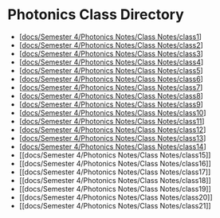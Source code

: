 # Photonics Class Directory
- [[docs/Semester 4/Photonics Notes/Class Notes/class1]]
- [[docs/Semester 4/Photonics Notes/Class Notes/class2]]
- [[docs/Semester 4/Photonics Notes/Class Notes/class3]]
- [[docs/Semester 4/Photonics Notes/Class Notes/class4]]
- [[docs/Semester 4/Photonics Notes/Class Notes/class5]]
- [[docs/Semester 4/Photonics Notes/Class Notes/class6]]
- [[docs/Semester 4/Photonics Notes/Class Notes/class7]]
- [[docs/Semester 4/Photonics Notes/Class Notes/class8]]
- [[docs/Semester 4/Photonics Notes/Class Notes/class9]]
- [[docs/Semester 4/Photonics Notes/Class Notes/class10]]
- [[docs/Semester 4/Photonics Notes/Class Notes/class11]]
- [[docs/Semester 4/Photonics Notes/Class Notes/class12]]
- [[docs/Semester 4/Photonics Notes/Class Notes/class13]]
- [[docs/Semester 4/Photonics Notes/Class Notes/class14]]
- [[docs/Semester 4/Photonics Notes/Class Notes/class15]]
- [[docs/Semester 4/Photonics Notes/Class Notes/class16]]
- [[docs/Semester 4/Photonics Notes/Class Notes/class17]]
- [[docs/Semester 4/Photonics Notes/Class Notes/class18]]
- [[docs/Semester 4/Photonics Notes/Class Notes/class19]]
- [[docs/Semester 4/Photonics Notes/Class Notes/class20]]
- [[docs/Semester 4/Photonics Notes/Class Notes/class21]]








[//begin]: # "Autogenerated link references for markdown compatibility"
[docs/Semester 4/Photonics Notes/Class Notes/class1]: class1.md "Photonics Solid-State Lesson 1"
[docs/Semester 4/Photonics Notes/Class Notes/class2]: class2.md "Photonics 1 Lesson 2"
[docs/Semester 4/Photonics Notes/Class Notes/class3]: class3.md "Photonics 1 Lesson 3"
[docs/Semester 4/Photonics Notes/Class Notes/class4]: class4.md "Photonics 1 Lesson 4"
[docs/Semester 4/Photonics Notes/Class Notes/class5]: class5.md "Photonics 1 Lesson 5"
[docs/Semester 4/Photonics Notes/Class Notes/class6]: class6.md "Photonics 1 Lesson 6"
[docs/Semester 4/Photonics Notes/Class Notes/class7]: class7.md "Photonics 1 Lesson 7"
[docs/Semester 4/Photonics Notes/Class Notes/class8]: class8.md "Photonics 1 Lesson 8"
[docs/Semester 4/Photonics Notes/Class Notes/class9]: class9.md "Photonics 1 Lesson 9"
[docs/Semester 4/Photonics Notes/Class Notes/class10]: class10.md "Photonics 1 Lesson 10"
[docs/Semester 4/Photonics Notes/Class Notes/class11]: class11.md "Photonics 1 Lesson 11"
[docs/Semester 4/Photonics Notes/Class Notes/class12]: class12.md "Photonics 1 Lesson 12"
[docs/Semester 4/Photonics Notes/Class Notes/class13]: class13.md "Photonics 1 Lesson 13"
[docs/Semester 4/Photonics Notes/Class Notes/class14]: class14.md "Photonics 1 Lesson 14"
[//end]: # "Autogenerated link references"
